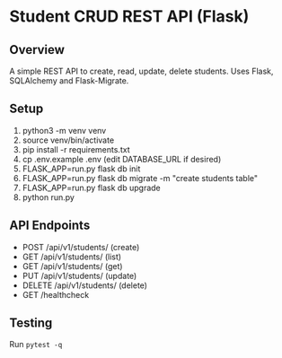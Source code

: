# Student CRUD REST API (Flask)

## Overview
A simple REST API to create, read, update, delete students. Uses Flask, SQLAlchemy and Flask-Migrate.

## Setup
1. python3 -m venv venv
2. source venv/bin/activate
3. pip install -r requirements.txt
4. cp .env.example .env (edit DATABASE_URL if desired)
5. FLASK_APP=run.py flask db init
6. FLASK_APP=run.py flask db migrate -m "create students table"
7. FLASK_APP=run.py flask db upgrade
8. python run.py

## API Endpoints
- POST /api/v1/students/  (create)
- GET /api/v1/students/   (list)
- GET /api/v1/students/<id> (get)
- PUT /api/v1/students/<id> (update)
- DELETE /api/v1/students/<id> (delete)
- GET /healthcheck

## Testing
Run `pytest -q`
